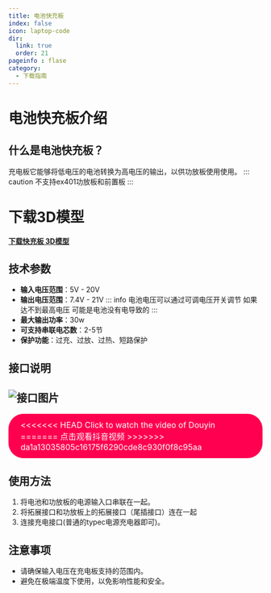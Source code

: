 ```yaml
---
title: 电池快充板
index: false
icon: laptop-code
dir:
  link: true
  order: 21
pageinfo : flase
category:
  - 下载指南
---
```



# 电池快充板介绍

## 什么是电池快充板？
充电板它能够将低电压的电池转换为高电压的输出，以供功放板使用使用。
::: caution
不支持ex401功放板和前置板
:::

# 下载3D模型

**[下载快充板 3D模型](https://likeyou156156.online:9000/lky/3D/kcb.step)**

## 技术参数

- **输入电压范围**：5V - 20V
- **输出电压范围**：7.4V - 21V
::: info
电池电压可以通过可调电压开关调节 如果达不到最高电压 可能是电池没有电导致的
:::
- **最大输出功率**：30w
- **可支持串联电芯数**：2-5节
- **保护功能**：过充、过放、过热、短路保护
## 接口说明
![接口图片](https://likeyou156156.online:9000/lky/lky/charge/chargerp.jpg )
---
<a href="https://www.douyin.com/video/7444854451191500069" target="_blank" style="display: inline-block; padding: 12px 24px; font-size: 16px; color: #fff; background-color: #ff0050; border-radius: 30px; text-decoration: none;">
<<<<<<< HEAD
  Click to watch the video of Douyin
=======
  点击观看抖音视频
>>>>>>> da1a13035805c16175f6290cde8c930f0f8c95aa
</a>

## 使用方法

1. 将电池和功放板的电源输入口串联在一起。
2. 将拓展接口和功放板上的拓展接口（尾插接口）连在一起
3. 连接充电接口(普通的typec电源充电器即可)。

## 注意事项

- 请确保输入电压在充电板支持的范围内。
- 避免在极端温度下使用，以免影响性能和安全。

